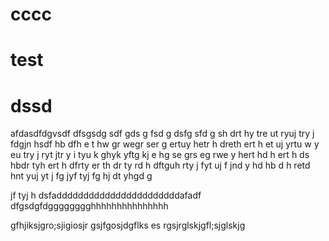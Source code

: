 # cccc
# test
# dssd
afdasdfdgvsdf
dfsgsdg
sdf
gds
g
fsd
g
dsfg
sfd
g
sh
drt
hy
tre
ut
ryuj
try
j
fdgjn
hsdf
hb
dfh
e
t
hw
gr
wegr
ser
g
ertuy
hetr
h
dreth
ert
h
et
uj
yrtu
w
y
eu
try
j
ryt
jtr
y
i
tyu
k
ghyk
yftg
kj
e
hg
se
grs
eg
rwe
y
hert
hd
h
ert
h
ds
hbdr
tyh
ert
h
dfrty
er
th
dr
ty
rd
h
dftguh
rty
j
fyt
uj
f
jnd
y
hd
hb
d
h
retd
hnt
yuj
yt
j
fg
jyf
tyj
fg
hj
dt
yhgd
g

jf
tyj
h
dsfadddddddddddddddddddddddafadf
dfgsdgfdgggggggghhhhhhhhhhhhhhh

gfhjiksjgro;sjigiosjr
gsjfgosjdgflks
es
rgsjrglskjgfl;sjglskjg
